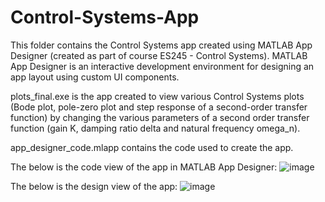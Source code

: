 # Control-Systems-App

This folder contains the Control Systems app created using MATLAB App Designer (created as part of course ES245 - Control Systems). MATLAB App Designer is an interactive development environment for designing an app layout using custom UI components. 

plots_final.exe is the app created to view various Control Systems plots (Bode plot, pole-zero plot and step response of a second-order transfer function) by changing the various parameters of a second order transfer function (gain K, damping ratio delta and natural frequency omega_n). 

app_designer_code.mlapp contains the code used to create the app. 

The below is the code view of the app in MATLAB App Designer:
![image](https://github.com/user-attachments/assets/504b880a-b905-4dcd-bb12-2318aeb29162)

The below is the design view of the app: 
![image](https://github.com/user-attachments/assets/403cf184-81ac-4ddb-909b-5bde068fba58)

